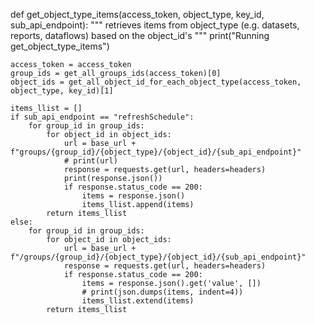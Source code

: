 def get_object_type_items(access_token, object_type, key_id, sub_api_endpoint):
    """
    retrieves items from object_type (e.g. datasets, reports, dataflows) based on the
    object_id's
    """
    print("Running get_object_type_items")

    access_token = access_token
    group_ids = get_all_groups_ids(access_token)[0]
    object_ids = get_all_object_id_for_each_object_type(access_token, object_type, key_id)[1]

    items_llist = []
    if sub_api_endpoint == "refreshSchedule":
        for group_id in group_ids:
            for object_id in object_ids:
                url = base_url + f"groups/{group_id}/{object_type}/{object_id}/{sub_api_endpoint}"
                # print(url)
                response = requests.get(url, headers=headers)
                print(response.json())
                if response.status_code == 200:
                    items = response.json()
                    items_llist.append(items)
            return items_llist
    else:
        for group_id in group_ids:
            for object_id in object_ids:
                url = base_url + f"/groups/{group_id}/{object_type}/{object_id}/{sub_api_endpoint}"
                response = requests.get(url, headers=headers)
                if response.status_code == 200:
                    items = response.json().get('value', [])
                    # print(json.dumps(items, indent=4))
                    items_llist.extend(items)
            return items_llist
    

